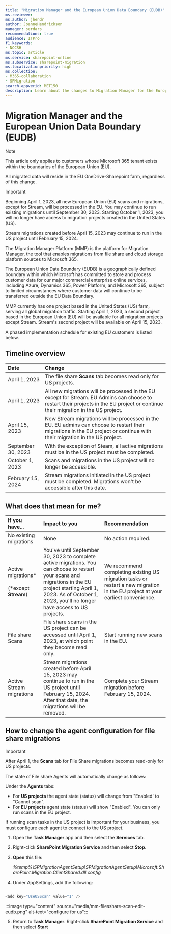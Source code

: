 ```yaml
---
title: "Migration Manager and the European Union Data Boundary (EUDB)"
ms.reviewer: 
ms.author: jhendr
author: JoanneHendrickson
manager: serdars
recommendations: true
audience: ITPro
f1.keywords:
- NOCSH
ms.topic: article
ms.service: sharepoint-online
ms.subservice: sharepoint-migration
ms.localizationpriority: high
ms.collection: 
- M365-collaboration
- SPMigration
search.appverid: MET150
description: Learn about the changes to Migration Manager for the European Union Data Boundary.
---
```


# Migration Manager and the European Union Data Boundary (EUDB)

>[!Note]
>This article only applies to customers whose Microsoft 365 tenant exists within the boundaries of the European Union (EU).
>
>All migrated data will reside in the EU OneDrive-Sharepoint farm, regardless of this change.

>[!Important]
>Beginning April 1, 2023, all new European Union (EU) scans and migrations, except for Stream, will be processed in the EU. 
>You may continue to run existing migrations until September 30, 2023. Starting October 1, 2023, you will no longer have access to migration projects created in the United States (US).
>
>Stream migrations created before April 15, 2023 may continue to run in the US project until February 15, 2024.

The Migration Manager Platform (MMP) is the platform for Migration Manager, the tool that enables migrations from file share and cloud storage platform sources to Microsoft 365. 

The European Union Data Boundary (EUDB) is a geographically defined boundary within which Microsoft has committed to store and process customer data for our major commercial enterprise online services, including Azure, Dynamics 365, Power Platform, and Microsoft 365, subject to limited circumstances where customer data will continue to be transferred outside the EU Data Boundary.

MMP currently has one project based in the United States (US) farm, serving all global migration traffic. Starting April 1, 2023, a second project based in the European Union (EU) will be available for all migration projects except Stream. Stream's second project will be available on April 15, 2023.

A phased implementation schedule for existing EU customers is listed below.


## Timeline overview

|Date|Change|
|:-----------|:-----|
|April 1, 2023|The file share **Scans** tab becomes read only for US projects.|
|April 1, 2023|All new migrations will be processed in the EU except for Stream. EU Admins can choose to restart their projects in the EU project or continue their migration in the US project.|
|April 15, 2023|New Stream migrations will be processed in the EU. EU admins can choose to restart their migrations in the EU project or continue with their migration in the US project.|
|September 30, 2023|With the exception of Steam, all active migrations must be in the US project must be completed.|
|October 1, 2023|Scans and migrations in the US project will no longer be accessible.|
|February 15, 2024|Stream migrations initiated in the US project must be completed. Migrations won't be accessible after this date.| 


## What does that mean for me?

|If you have...|Impact to you|Recommendation|
|:---------------|:-----|:-----|
|No existing migrations|None|No action required.|
|Active migrations*</br></br> (*except **Stream**)|You've until September 30, 2023 to complete active migrations. You can choose to restart your scans and migrations in the EU project starting April 1, 2023. As of October 1, 2023, you'll no longer have access to US projects. |We recommend completing existing US migration tasks or restart a new migration in the EU project at your earliest convenience.|
|File share Scans|File share scans in the US project can be accessed until April 1, 2023, at which point they become read only.|Start running new scans in the EU.|
|Active Stream migrations|Stream migrations created before April 15, 2023 may continue to run in the US project until February 15, 2024. After that date, the migrations will be removed. |Complete your Stream migration before February 15, 2024.|

## How to change the agent configuration for file share migrations

>[!Important]
>After April 1,  the **Scans** tab for File Share migrations becomes read-only for US projects. 

The state of File share Agents will automatically change as follows:

Under the **Agents** tabs:
- For **US projects** the agent state (status) will change from "Enabled' to "Cannot scan". 
- For **EU projects** agent state (status) will show "Enabled". You can only run scans in the EU project.

If running scan tasks in the US project is important for your business, you must configure each agent to connect to the US project. 

1. Open the **Task Manager** app and then select the **Services** tab.
2. Right-click **SharePoint Migration Service** and then select **Stop**.
3. **Open** this file:

    *%temp%\SPMigrationAgentSetup\SPMigrationAgentSetup\Microsoft.SharePoint.Migration.ClientShared.dll.config*

4. Under AppSettings, add the following:

```powershell 
 
<add key="UseUSScan" value="1" />

```

:::image type="content" source="media/mm-filesshare-scan-edit-eudb.png" alt-text="configure for us":::

5. Return to **Task Manager**. Right-click **SharePoint Migration Service** and then select **Start**
